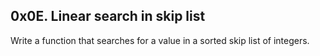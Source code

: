 ## 0x0E. Linear search in skip list

Write a function that searches for a value in a sorted skip list of integers.